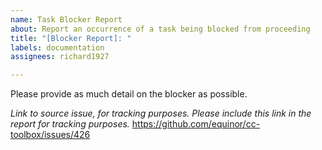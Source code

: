 ```yaml
---
name: Task Blocker Report
about: Report an occurrence of a task being blocked from proceeding
title: "[Blocker Report]: "
labels: documentation
assignees: richard1927

---
```


Please provide as much detail on the blocker as possible.


*Link to source issue, for tracking purposes. Please include this link in the report for tracking purposes.*
https://github.com/equinor/cc-toolbox/issues/426

